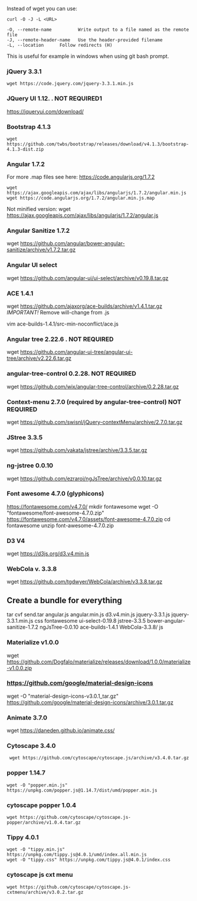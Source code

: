 Instead of wget you can use:

```
curl -O -J -L <URL>

-O, --remote-name          Write output to a file named as the remote file  
-J, --remote-header-name   Use the header-provided filename
-L, --location      Follow redirects (H) 
```

This is useful for example in windows when using git bash prompt.  

### jQuery 3.3.1

```
wget https://code.jquery.com/jquery-3.3.1.min.js
```

### JQuery UI 1.12. . NOT REQUIRED1
https://jqueryui.com/download/


### Bootstrap 4.1.3

```
wget https://github.com/twbs/bootstrap/releases/download/v4.1.3/bootstrap-4.1.3-dist.zip
```

### Angular 1.7.2

For more .map files see here: https://code.angularjs.org/1.7.2 

```
wget https://ajax.googleapis.com/ajax/libs/angularjs/1.7.2/angular.min.js
wget https://code.angularjs.org/1.7.2/angular.min.js.map 

```

Not minified version:
wget https://ajax.googleapis.com/ajax/libs/angularjs/1.7.2/angular.js

### Angular Sanitize 1.7.2
wget https://github.com/angular/bower-angular-sanitize/archive/v1.7.2.tar.gz

### Angular UI select
wget https://github.com/angular-ui/ui-select/archive/v0.19.8.tar.gz

### ACE 1.4.1
wget https://github.com/ajaxorg/ace-builds/archive/v1.4.1.tar.gz
*IMPORTANT!* Remove will-change from .js

vim ace-builds-1.4.1/src-min-noconflict/ace.js 

### Angular tree 2.22.6 . NOT REQUIRED
wget https://github.com/angular-ui-tree/angular-ui-tree/archive/v2.22.6.tar.gz

### angular-tree-control 0.2.28. NOT REQUIRED
wget https://github.com/wix/angular-tree-control/archive/0.2.28.tar.gz

### Context-menu 2.7.0 (required by angular-tree-control) NOT REQUIRED
wget https://github.com/swisnl/jQuery-contextMenu/archive/2.7.0.tar.gz

### JStree 3.3.5
wget https://github.com/vakata/jstree/archive/3.3.5.tar.gz

### ng-jstree 0.0.10
wget https://github.com/ezraroi/ngJsTree/archive/v0.0.10.tar.gz

### Font awesome 4.7.0 (glyphicons)
https://fontawesome.com/v4.7.0/
mkdir fontawesome
wget -O "fontawesome/font-awesome-4.7.0.zip" https://fontawesome.com/v4.7.0/assets/font-awesome-4.7.0.zip
cd fontawesome
unzip font-awesome-4.7.0.zip

### D3 V4
wget https://d3js.org/d3.v4.min.js

### WebCola v. 3.3.8
wget https://github.com/tgdwyer/WebCola/archive/v3.3.8.tar.gz

## Create a bundle for everything

tar cvf send.tar angular.js angular.min.js d3.v4.min.js jquery-3.3.1.js jquery-3.3.1.min.js css fontawesome ui-select-0.19.8 jstree-3.3.5 bower-angular-sanitize-1.7.2 ngJsTree-0.0.10 ace-builds-1.4.1 WebCola-3.3.8/ js

### Materialize v1.0.0
wget https://github.com/Dogfalo/materialize/releases/download/1.0.0/materialize-v1.0.0.zip 

### https://github.com/google/material-design-icons
wget -O "material-design-icons-v3.0.1_tar.gz" https://github.com/google/material-design-icons/archive/3.0.1.tar.gz

### Animate 3.7.0
wget https://daneden.github.io/animate.css/

### Cytoscape 3.4.0
```
 wget https://github.com/cytoscape/cytoscape.js/archive/v3.4.0.tar.gz 
```

### popper 1.14.7
```
wget -O "popper.min.js" https://unpkg.com/popper.js@1.14.7/dist/umd/popper.min.js
```

### cytoscape popper 1.0.4
```
wget https://github.com/cytoscape/cytoscape.js-popper/archive/v1.0.4.tar.gz 
```

### Tippy 4.0.1
```
wget -O "tippy.min.js" https://unpkg.com/tippy.js@4.0.1/umd/index.all.min.js
wget -O "tippy.css" https://unpkg.com/tippy.js@4.0.1/index.css
```

### cytoscape js cxt menu
```
wget https://github.com/cytoscape/cytoscape.js-cxtmenu/archive/v3.0.2.tar.gz
```


